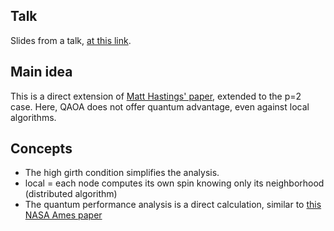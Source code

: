 ## Talk 

Slides from a talk, [at this link](https://docs.google.com/presentation/d/1LZX4FqW6rtafh4Rah95g0WinyL2F9cn2h9MwfzWaTTo/view).

## Main idea

This is a direct extension of [Matt Hastings' paper](https://arxiv.org/abs/1905.07047), extended to the p=2 case. Here, QAOA does not offer quantum advantage, even against local algorithms.

## Concepts
* The high girth condition simplifies the analysis.
* local = each node computes its own spin knowing only its neighborhood (distributed algorithm)
* The quantum performance analysis is a direct calculation, similar to [this NASA Ames paper](https://journals.aps.org/pra/abstract/10.1103/PhysRevA.97.022304)
